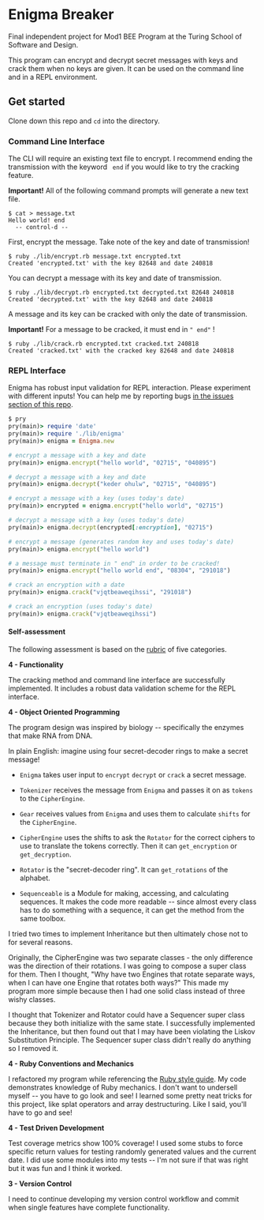 # Enigma Breaker

Final independent project for Mod1 BEE Program at the Turing School of Software and Design.

This program can encrypt and decrypt secret messages with keys and crack them when no keys are given. It can be used on the command line and in a REPL environment.

## Get started

Clone down this repo and `cd` into the directory.

### Command Line Interface

The CLI will require an existing text file to encrypt. I recommend ending the transmission with the keyword ` end` if you would like to try the cracking feature.

**Important!** All of the following command prompts will generate a new text file.

```
$ cat > message.txt
Hello world! end
  -- control-d --
```

First, encrypt the message. Take note of the key and date of transmission!

```
$ ruby ./lib/encrypt.rb message.txt encrypted.txt
Created 'encrypted.txt' with the key 82648 and date 240818
```

You can decrypt a message with its key and date of transmission.

```
$ ruby ./lib/decrypt.rb encrypted.txt decrypted.txt 82648 240818
Created 'decrypted.txt' with the key 82648 and date 240818
```

A message and its key can be cracked with only the date of transmission.

**Important!** For a message to be cracked, it must end in `" end"` !

```
$ ruby ./lib/crack.rb encrypted.txt cracked.txt 240818
Created 'cracked.txt' with the cracked key 82648 and date 240818
```

### REPL Interface

Enigma has robust input validation for REPL interaction. Please experiment with different inputs! You can help me by reporting bugs [in the issues section of this repo](https://github.com/ajtran303/enigma_breaker/issues/new).

```ruby
$ pry
pry(main)> require 'date'
pry(main)> require './lib/enigma'
pry(main)> enigma = Enigma.new

# encrypt a message with a key and date
pry(main)> enigma.encrypt("hello world", "02715", "040895")

# decrypt a message with a key and date
pry(main)> enigma.decrypt("keder ohulw", "02715", "040895")

# encrypt a message with a key (uses today's date)
pry(main)> encrypted = enigma.encrypt("hello world", "02715")

# decrypt a message with a key (uses today's date)
pry(main)> enigma.decrypt(encrypted[:encryption], "02715")

# encrypt a message (generates random key and uses today's date)
pry(main)> enigma.encrypt("hello world")

# a message must terminate in " end" in order to be cracked!
pry(main)> enigma.encrypt("hello world end", "08304", "291018")

# crack an encryption with a date
pry(main)> enigma.crack("vjqtbeaweqihssi", "291018")

# crack an encryption (uses today's date)
pry(main)> enigma.crack("vjqtbeaweqihssi")
```

#### Self-assessment

The following assessment is based on the [rubric](https://backend.turing.io/module1/projects/enigma/rubric) of five categories.

**4 - Functionality**

The cracking method and command line interface are successfully implemented. It includes a robust data validation scheme for the REPL interface.

**4 - Object Oriented Programming**

The program design was inspired by biology -- specifically the enzymes that make RNA from DNA.

In plain English: imagine using four secret-decoder rings to make a secret message!

- `Enigma` takes user input to `encrypt` `decrypt` or `crack` a secret message.

- `Tokenizer` receives the message from `Enigma` and passes it on as `tokens` to the `CipherEngine`.

- `Gear` receives values from `Enigma` and uses them to calculate `shifts` for the `CipherEngine`.

- `CipherEngine` uses the shifts to ask the `Rotator` for the correct ciphers to use to translate the tokens correctly. Then it can `get_encryption` or `get_decryption`.

- `Rotator` is the "secret-decoder ring". It can `get_rotations` of the alphabet.

- `Sequenceable` is a Module for making, accessing, and calculating sequences. It makes the code more readable -- since almost every class has to do something with a sequence, it can get the method from the same toolbox.

I tried two times to implement Inheritance but then ultimately chose not to for several reasons.

Originally, the CipherEngine was two separate classes - the only difference was the direction of their rotations. I was going to compose a super class for them. Then I thought, "Why have two Engines that rotate separate ways, when I can have one Engine that rotates both ways?" This made my program more simple because then I had one solid class instead of three wishy classes.

I thought that Tokenizer and Rotator could have a Sequencer super class because they both initialize with the same state. I successfully implemented the Inheritance, but then found out that I may have been violating the Liskov Substitution Principle. The Sequencer super class didn't really do anything so I removed it.

**4 - Ruby Conventions and Mechanics**

I refactored my program while referencing the [Ruby style guide](https://github.com/rubocop-hq/ruby-style-guide). My code demonstrates knowledge of Ruby mechanics. I don't want to undersell myself -- you have to go look and see! I learned some pretty neat tricks for this project, like splat operators and array destructuring. Like I said, you'll have to go and see!

**4 - Test Driven Development**

Test coverage metrics show 100% coverage! I used some stubs to force specific return values for testing randomly generated values and the current date. I did use some modules into my tests -- I'm not sure if that was right but it was fun and I think it worked.

**3 - Version Control**

I need to continue developing my version control workflow and commit when single features have complete functionality.
